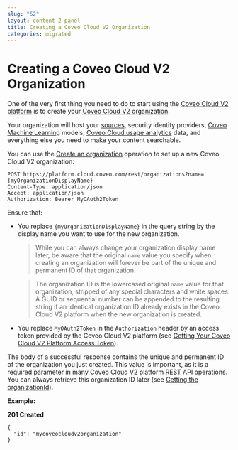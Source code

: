 ```yaml
---
slug: "52"
layout: content-2-panel
title: Creating a Coveo Cloud V2 Organization
categories: migrated
---
```


# Creating a Coveo Cloud V2 Organization

One of the very first thing you need to do to start using the [Coveo Cloud V2 platform](Glossary_37585054.html#Glossary-CoveoCloudV2) is to create your [Coveo Cloud V2 organization](Glossary_37585054.html#Glossary-C).

Your organization will host your [sources](Glossary_37585054.html#Glossary-Source), security identity providers, [Coveo Machine Learning](Glossary_37585054.html#Glossary-CoveoMachineLearning) models, [Coveo Cloud usage analytics](Glossary_37585054.html#Glossary-CoveoCloudUsageAnalytics) data, and everything else you need to make your content searchable.  

You can use the [Create an organization](https://platformdev.cloud.coveo.com/docs?api=Platform#!/Organizations/rest_organizations_post) operation to set up a new Coveo Cloud V2 organization:

```
POST https://platform.cloud.coveo.com/rest/organizations?name={myOrganizationDisplayName}
Content-Type: application/json
Accept: application/json
Authorization: Bearer MyOAuth2Token
```

Ensure that:

-   You replace `{myOrganizationDisplayName}` in the query string by the display name you want to use for the new organization.

    > While you can always change your organization display name later, be aware that the original `name` value you specify when creating an organization will forever be part of the unique and permanent ID of that organization.

    > The organization ID is the lowercased original `name` value for that organization, stripped of any special characters and white spaces. A GUID or sequential number can be appended to the resulting string if an identical organization ID already exists in the Coveo Cloud V2 platform when the new organization is created.

-   You replace `MyOAuth2Token` in the `Authorization` header by an access token provided by the Coveo Cloud V2 platform (see [Getting Your Coveo Cloud V2 Platform Access Token](Getting_Your_Coveo_Cloud_V2_Platform_Access_Token)).

The body of a successful response contains the unique and permanent ID of the organization you just created. This value is important, as it is a required parameter in many Coveo Cloud V2 platform REST API operations. You can always retrieve this organization ID later (see [Getting the organizationId](Getting_the_organizationId)).

**Example:**

**201 Created**

```
{
  "id": "mycoveocloudv2organization"
} 
```


